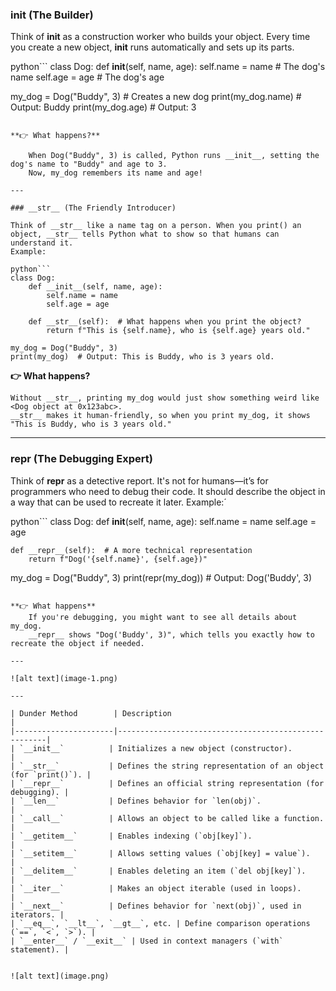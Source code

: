 ### __init__ (The Builder)

Think of __init__ as a construction worker who builds your object. Every time you create a new object, __init__ runs automatically and sets up its parts.

python```
class Dog:
    def __init__(self, name, age):
        self.name = name  # The dog's name
        self.age = age    # The dog's age

my_dog = Dog("Buddy", 3)  # Creates a new dog
print(my_dog.name)  # Output: Buddy
print(my_dog.age)   # Output: 3
```

**👉 What happens?**

    When Dog("Buddy", 3) is called, Python runs __init__, setting the dog's name to "Buddy" and age to 3.
    Now, my_dog remembers its name and age!

---

### __str__ (The Friendly Introducer)

Think of __str__ like a name tag on a person. When you print() an object, __str__ tells Python what to show so that humans can understand it.
Example:

python```
class Dog:
    def __init__(self, name, age):
        self.name = name
        self.age = age

    def __str__(self):  # What happens when you print the object?
        return f"This is {self.name}, who is {self.age} years old."

my_dog = Dog("Buddy", 3)
print(my_dog)  # Output: This is Buddy, who is 3 years old.
```

**👉 What happens?**

    Without __str__, printing my_dog would just show something weird like <Dog object at 0x123abc>.
    __str__ makes it human-friendly, so when you print my_dog, it shows "This is Buddy, who is 3 years old."

---

### __repr__ (The Debugging Expert)

Think of __repr__ as a detective report. It's not for humans—it’s for programmers who need to debug their code. It should describe the object in a way that can be used to recreate it later.
Example:´

python```
class Dog:
    def __init__(self, name, age):
        self.name = name
        self.age = age

    def __repr__(self):  # A more technical representation
        return f"Dog('{self.name}', {self.age})"

my_dog = Dog("Buddy", 3)
print(repr(my_dog))  # Output: Dog('Buddy', 3)
```

**👉 What happens**
    If you're debugging, you might want to see all details about my_dog.
    __repr__ shows "Dog('Buddy', 3)", which tells you exactly how to recreate the object if needed.

---

![alt text](image-1.png)

---

| Dunder Method        | Description                                          |
|----------------------|------------------------------------------------------|
| `__init__`          | Initializes a new object (constructor).               |
| `__str__`           | Defines the string representation of an object (for `print()`). |
| `__repr__`          | Defines an official string representation (for debugging). |
| `__len__`           | Defines behavior for `len(obj)`.                      |
| `__call__`          | Allows an object to be called like a function.       |
| `__getitem__`       | Enables indexing (`obj[key]`).                       |
| `__setitem__`       | Allows setting values (`obj[key] = value`).          |
| `__delitem__`       | Enables deleting an item (`del obj[key]`).           |
| `__iter__`          | Makes an object iterable (used in loops).            |
| `__next__`          | Defines behavior for `next(obj)`, used in iterators. |
| `__eq__`, `__lt__`, `__gt__`, etc. | Define comparison operations (`==`, `<`, `>`). |
| `__enter__` / `__exit__` | Used in context managers (`with` statement). |


![alt text](image.png)
